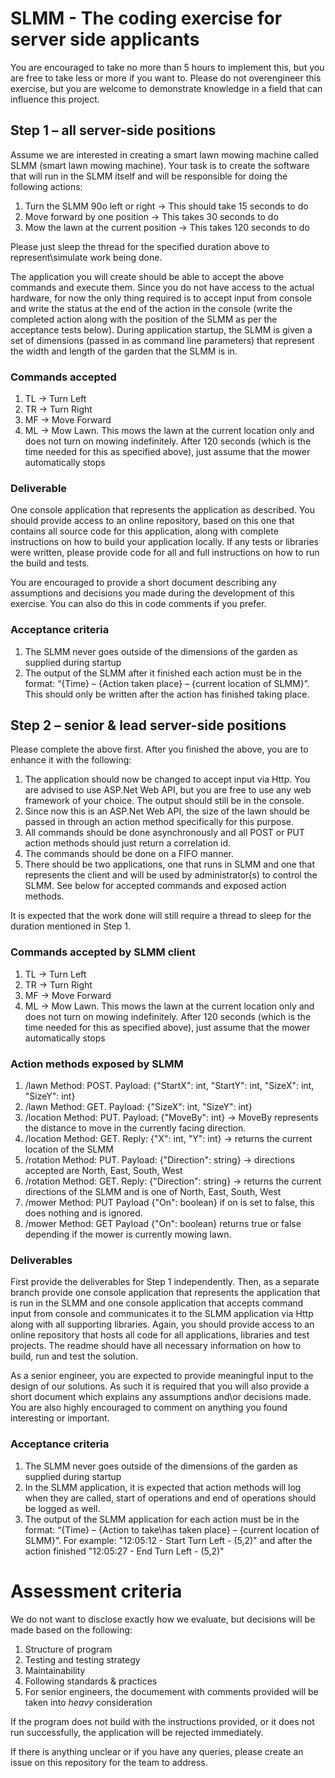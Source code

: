 SLMM - The coding exercise for server side applicants
=====================================================

You are encouraged to take no more than 5 hours to implement this, but you are free to take less or more if you want to. Please do not overengineer this exercise, but you are welcome to demonstrate knowledge in a field that can influence this project.

Step 1 – all server-side positions
----------------------------------
Assume we are interested in creating a smart lawn mowing machine called SLMM (smart lawn mowing machine). Your task is to create the software that will run in the SLMM itself and will be responsible for doing the following actions:

1. Turn the SLMM 90o left or right -> This should take 15 seconds to do
2. Move forward by one position -> This takes 30 seconds to do
3. Mow the lawn at the current position -> This takes 120 seconds to do

Please just sleep the thread for the specified duration above to represent\simulate work being done.

The application you will create should be able to accept the above commands and execute them. Since you do not have access to the actual hardware, for now the only thing required is to accept input from console and write the status at the end of the action in the console (write the completed action along with the position of the SLMM as per the acceptance tests below). During application startup, the SLMM is given a set of dimensions (passed in as command line parameters) that represent the width and length of the garden that the SLMM is in.

### Commands accepted
1. TL -> Turn Left
2. TR -> Turn Right
3. MF -> Move Forward
4. ML -> Mow Lawn. This mows the lawn at the current location only and does not turn on mowing indefinitely. After 120 seconds (which is the time needed for this as specified above), just assume that the mower automatically stops

### Deliverable
One console application that represents the application as described. You should provide access to an online repository, based on this one that contains all source code for this application, along with complete instructions on how to build your application locally. If any tests or libraries were written, please provide code for all and full instructions on how to run the build and tests.

You are encouraged to provide a short document describing any assumptions and decisions you made during the development of this exercise. You can also do this in code comments if you prefer.

### Acceptance criteria
1. The SLMM never goes outside of the dimensions of the garden as supplied during startup
2. The output of the SLMM after it finished each action must be in the format: “{Time} – {Action taken place} – {current location of SLMM}”. This should only be written after the action has finished taking place.

Step 2 – senior & lead server-side positions
-------------------------------------
Please complete the above first. After you finished the above, you are to enhance it with the following:
1. The application should now be changed to accept input via Http. You are advised to use ASP.Net Web API, but you are free to use any web framework of your choice. The output should still be in the console.
2. Since now this is an ASP.Net Web API, the size of the lawn should be passed in through an action method specifically for this purpose.
3. All commands should be done asynchronously and all POST or PUT action methods should just return a correlation id.
4. The commands should be done on a FIFO manner.
5. There should be two applications, one that runs in SLMM and one that represents the client and will be used by administrator(s) to control the SLMM. See below for accepted commands and exposed action methods.

It is expected that the work done will still require a thread to sleep for the duration mentioned in Step 1.

### Commands accepted by SLMM client
1. TL -> Turn Left
2. TR -> Turn Right
3. MF -> Move Forward
4. ML -> Mow Lawn. This mows the lawn at the current location only and does not turn on mowing indefinitely. After 120 seconds (which is the time needed for this as specified above), just assume that the mower automatically stops

### Action methods exposed by SLMM
1. /lawn Method: POST. Payload: {"StartX": int, "StartY": int, "SizeX": int, "SizeY": int}
2. /lawn Method: GET. Payload: {"SizeX": int, "SizeY": int}
3. /location Method: PUT. Payload: {"MoveBy": int} -> MoveBy represents the distance to move in the currently facing direction.
4. /location Method: GET. Reply: {"X": int, "Y": int} -> returns the current location of the SLMM
5. /rotation Method: PUT. Payload: {"Direction": string} -> directions accepted are North, East, South, West
6. /rotation Method: GET. Reply: {"Direction": string} -> returns the current directions of the SLMM and is one of North, East, South, West
7. /mower Method: PUT Payload {"On": boolean} if on is set to false, this does nothing and is ignored.
8. /mower Method: GET Payload {"On": boolean} returns true or false depending if the mower is currently mowing lawn.

### Deliverables
First provide the deliverables for Step 1 independently. Then, as a separate branch provide one console application that represents the application that is run in the SLMM and one console application that accepts command input from console and communicates it to the SLMM application via Http along with all supporting libraries. Again, you should provide access to an online repository that hosts all code for all applications, libraries and test projects. The readme should have all necessary information on how to build, run and test the solution.

As a senior engineer, you are expected to provide meaningful input to the design of our solutions. As such it is required that you will also provide a short document which explains any assumptions and\or decisions made. You are also highly encouraged to comment on anything you found interesting or important.

### Acceptance criteria
1. The SLMM never goes outside of the dimensions of the garden as supplied during startup
2. In the SLMM application, it is expected that action methods will log when they are called, start of operations and end of operations should be logged as well.
3. The output of the SLMM application for each action must be in the format: “{Time} – {Action to take\has taken place} – {current location of SLMM}”. 
  For example: "12:05:12 - Start Turn Left - (5,2)" and after the action finished "12:05:27 - End Turn Left - (5,2)"
 

Assessment criteria
===================
We do not want to disclose exactly how we evaluate, but decisions will be made based on the following:

1. Structure of program
2. Testing and testing strategy
3. Maintainability
4. Following standards & practices
5. For senior engineers, the documement with comments provided will be taken into _heavy_ consideration

If the program does not build with the instructions provided, or it does not run successfully, the application will be rejected immediately.

If there is anything unclear or if you have any queries, please create an issue on this repository for the team to address.
